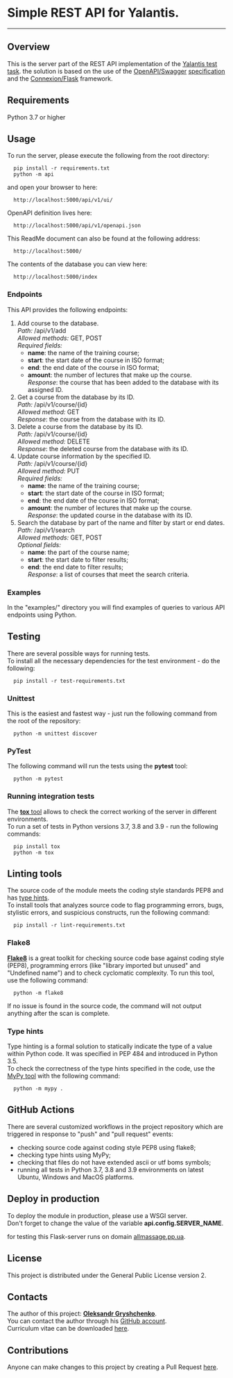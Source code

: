 # Simple REST API for Yalantis.
-------------------------------

## Overview
This is the server part of the REST API implementation of the
[Yalantis test task](https://bit.ly/39LSq74).
the solution is based on the use of the
[OpenAPI/Swagger](https://openapis.org)
[specification](https://github.com/OAI/OpenAPI-Specification/blob/master/versions/3.1.0.md)
and the
[Connexion/Flask](https://github.com/zalando/connexion)
 framework.

## Requirements
Python 3.7 or higher

## Usage
To run the server, please execute the following from the root directory:

```
  pip install -r requirements.txt
  python -m api
```

and open your browser to here:

```
  http://localhost:5000/api/v1/ui/
```

OpenAPI definition lives here:

```
  http://localhost:5000/api/v1/openapi.json
```

This ReadMe document can also be found at the following address:

```
  http://localhost:5000/
```

The contents of the database you can view here:

```
  http://localhost:5000/index
```

### Endpoints
This API provides the following endpoints:

1. Add course to the database.  
  *Path:* /api/v1/add  
  *Allowed methods:* GET, POST  
  *Required fields:*  
    - **name**: the name of the training course;
    - **start**: the start date of the course in ISO format;
    - **end**: the end date of the course in ISO format;
    - **amount**: the number of lectures that make up the course.  
  *Response*: the course that has been added to the database with its assigned ID.
2. Get a course from the database by its ID.  
  *Path:* /api/v1/course/{id}  
  *Allowed method:* GET  
  *Response*: the course from the database with its ID.
3. Delete a course from the database by its ID.  
  *Path:* /api/v1/course/{id}  
  *Allowed method:* DELETE  
  *Response*: the deleted course from the database with its ID.
4. Update course information by the specified ID.  
  *Path:* /api/v1/course/{id}  
  *Allowed method:* PUT  
  *Required fields:*  
    - **name**: the name of the training course;
    - **start**: the start date of the course in ISO format;
    - **end**: the end date of the course in ISO format;
    - **amount**: the number of lectures that make up the course.  
  *Response*: the updated course in the database with its ID.
5. Search the database by part of the name and filter by start or end dates.  
  *Path:* /api/v1/search  
  *Allowed methods:* GET, POST  
  *Optional fields:*  
    - **name**: the part of the course name;
    - **start**: the start date to filter results;
    - **end**: the end date to filter results;  
  *Response*: a list of courses that meet the search criteria.

### Examples
In the "examples/" directory you will find examples of queries to various API endpoints using Python.

## Testing
There are several possible ways for running tests.  
To install all the necessary dependencies for the test environment - do the following:

```
  pip install -r test-requirements.txt
```

### Unittest
This is the easiest and fastest way - just run the following command from the root of the repository:

```
  python -m unittest discover
```

### PyTest
The following command will run the tests using the **pytest** tool:

```
  python -m pytest
```

### Running integration tests
The [**tox** tool](https://tox.readthedocs.io)
allows to check the correct working of the server in different environments.  
To run a set of tests in Python versions 3.7, 3.8 and 3.9 - run the following commands:

```
  pip install tox
  python -m tox
```

## Linting tools
The source code of the module meets the coding style standards PEP8 and has [type hints](https://mypy.readthedocs.io).  
To install tools that analyzes source code to flag programming errors, bugs, stylistic errors, and suspicious constructs, run the following command:

```
  pip install -r lint-requirements.txt
```

### Flake8
[**Flake8**](https://flake8.pycqa.org)
is a great toolkit for checking source code base against coding style (PEP8), programming errors (like "library imported but unused" and "Undefined name") and to check cyclomatic complexity.
To run this tool, use the following command:

```
  python -m flake8
```

If no issue is found in the source code, the command will not output anything after the scan is complete.

### Type hints
Type hinting is a formal solution to statically indicate the type of a value within Python code. It was specified in PEP 484 and introduced in Python 3.5.  
To check the correctness of the type hints specified in the code, use the
[MyPy tool](https://mypy.readthedocs.io)
with the following command:

```
  python -m mypy .
```

## GitHub Actions
There are several customized workflows in the project repository which are triggered in response to "push" and "pull request" events:  
* checking source code against coding style PEP8 using flake8;
* checking type hints using MyPy;
* checking that files do not have extended ascii or utf boms symbols;
* running all tests in Python 3.7, 3.8 and 3.9 environments on latest Ubuntu, Windows and MacOS platforms.

## Deploy in production
To deploy the module in production, please use a WSGI server.  
Don't forget to change the value of the variable **api.config.SERVER_NAME**.

for testing this Flask-server runs on domain [allmassage.pp.ua](https://allmassage.pp.ua).

## License
This project is distributed under the General Public License version 2.

## Contacts
The author of this project: [**Oleksandr Gryshchenko**](https://ua.linkedin.com/in/grisov).  
You can contact the author through his [GitHub account](https://github.com/grisov).  
Curriculum vitae can be downloaded [here](https://info.alwaysdata.net/static/grisov_curriculum_vitae.pdf).

## Contributions
Anyone can make changes to this project by creating a Pull Request [here](https://github.com/grisov/catalog_of_courses).

